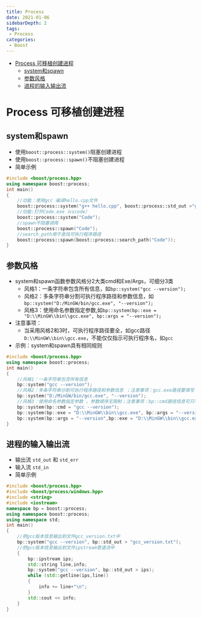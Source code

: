 ```yaml
---
title: Process
date: 2021-01-06
sidebarDepth: 2
tags:
 - Process
categories:
 - Boost
---
```

- [Process 可移植创建进程](#process-可移植创建进程)
	- [system和spawn](#system和spawn)
	- [参数风格](#参数风格)
	- [进程的输入输出流](#进程的输入输出流)
# Process 可移植创建进程
## system和spawn
- 使用`boost::process::system()`阻塞创建进程
- 使用`boost::process::spawn()`不阻塞创建进程
- 简单示例
```cpp
#include <boost/process.hpp>
using namespace boost::process;
int main()
{
	//功能：使用gcc 编译hello.cpp文件
	boost::process::system("g++ hello.cpp", boost::process::std_out >"gcc_out.log" );
	//功能:打开Code.exe（vscode）
	boost::process::system("Code");
	//spawn不阻塞调用
	boost::process::spawn("Code");
	//search_path用于查找可执行程序路径
	boost::process::spawn(boost::process::search_path("Code"));
}
```
## 参数风格
- system和spawn函数参数风格分2大类cmd和Exe/Args，可细分3类
  - 风格1：一条字符串包含所有信息，如`bp::system("gcc --version");`
  - 风格2：多条字符串分割可执行程序路径和参数信息，如`bp::system("D:/MinGW/bin/gcc.exe", "--version");`
  - 风格3：使用命名参数指定参数,如`bp::system(bp::exe = "D:\\MinGW\\bin\\gcc.exe", bp::args = "--version");`
- 注意事项：
  - 当采用风格2和3时，可执行程序路径要全，如gcc路径`D:\\MinGW\\bin\\gcc.exe`，不能仅仅指示可执行程序名，如`gcc`
- 示例：system和spawn具有相同规则
```cpp
#include <boost/process.hpp>
using namespace boost::process;
int main()
{
	//风格1：一条字符串包含所有信息
	bp::system("gcc --version");
	//风格2：多条字符串分割可执行程序路径和参数信息 ；注意事项：gcc.exe路径要填写
	bp::system("D:/MinGW/bin/gcc.exe", "--version");
	//风格3：使用命名参数指定参数 ，参数顺序无限制；注意事项：bp::cmd路径信息可只写gcc，但bp::exe路径要写D:\\MinGW\\bin\\gcc.exe
	bp::system(bp::cmd = "gcc --version");
	bp::system(bp::exe = "D:\\MinGW\\bin\\gcc.exe", bp::args = "--version");
	bp::system(bp::args = "--version",bp::exe = "D:\\MinGW\\bin\\gcc.exe");	
}
```
## 进程的输入输出流
- 输出流 `std_out` 和 `std_err`
- 输入流 `std_in`
- 简单示例
```cpp
#include <boost/process.hpp>
#include <boost/process/windows.hpp>
#include <string>
#include <iostream>
namespace bp = boost::process;
using namespace boost::process;
using namespace std;
int main()
{
	//把gcc版本信息输出到文件gcc_version.txt中
	bp::system("gcc --version", bp::std_out > "gcc_version.txt");
	//把gcc版本信息输出到文件ipstream管道流中
	{
		bp::ipstream ips;
		std::string line,info;
		bp::system("gcc --version", bp::std_out > ips);		
		while (std::getline(ips,line))
		{
			info += line+"\n";
		}
		std::cout << info;
	}
}
```